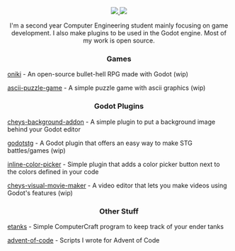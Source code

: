 <p align="center">
  <a href="https://discord.gg/ZuUWPaSrHa">
    <img src="https://img.shields.io/discord/1146846558508302366.svg?colorB=7289DA&style=for-the-badge&logo=data:image/png;base64,iVBORw0KGgoAAAANSUhEUgAAAHYAAABWAgMAAABnZYq0AAAACVBMVEUAAB38%2FPz%2F%2F%2F%2Bm8P%2F9AAAAAXRSTlMAQObYZgAAAAFiS0dEAIgFHUgAAAAJcEhZcwAACxMAAAsTAQCanBgAAAAHdElNRQfhBxwQJhxy2iqrAAABoElEQVRIx7WWzdGEIAyGgcMeKMESrMJ6rILZCiiBg4eYKr%2Fd1ZAfgXFm98sJfAyGNwno3G9sLucgYGpQ4OGVRxQTREMDZjF7ILSWjoiHo1n%2BE03Aw8p7CNY5IhkYd%2F%2F6MtO3f8BNhR1QWnarCH4tr6myl0cWgUVNcfMcXACP1hKrGMt8wcAyxide7Ymcgqale7hN6846uJCkQxw6GG7h2MH4Czz3cLqD1zHu0VOXMfZjHLoYvsdd0Q7ZvsOkafJ1P4QXxrWFd14wMc60h8JKCbyQvImzlFjyGoZTKzohwWR2UzSONHhYXBQOaKKsySsahwGGDnb%2FiYPJw22sCqzirSULYy1qtHhXGbtgrM0oagBV4XiTJok3GoLoDNH8ooTmBm7ZMsbpFzi2bgPGoXWXME6XT%2BRJ4GLddxJ4PpQy7tmfoU2HPN6cKg%2BledKHBKlF8oNSt5w5g5o8eXhu1IOlpl5kGerDxIVT%2BztzKepulD8utXqpChamkzzuo7xYGk%2FkpSYuviLXun5bzdRf0Krejzqyz7Z3p0I1v2d6HmA07dofmS48njAiuMgAAAAASUVORK5CYII%3D">
  </a>
  <a href="https://github.com/sponsors/peachey2k2">
    <img src="https://img.shields.io/github/sponsors/peachey2k2?style=for-the-badge">
  </a>
</p>

<p align="center">
  I'm a second year Computer Engineering student mainly focusing on game development. I also make plugins to be used in the Godot engine. Most of my work is open source.
</p>

<!-- -->
<h3 align="center">
  Games
</h3>

[oniki](https://github.com/peachey2k2/oniki) - An open-source bullet-hell RPG made with Godot (wip)

[ascii-puzzle-game](https://github.com/peachey2k2/ascii-puzzle-game) - A simple puzzle game with ascii graphics (wip)

<h3 align="center">
  Godot Plugins
</h3>

[cheys-background-addon](https://github.com/peachey2k2/cheys-background-addon) - A simple plugin to put a background image behind your Godot editor

[godotstg](https://github.com/peachey2k2/godotstg) -  A Godot plugin that offers an easy way to make STG battles/games (wip)

[inline-color-picker](https://github.com/peachey2k2/inline-color-picker) - Simple plugin that adds a color picker button next to the colors defined in your code

[cheys-visual-movie-maker](https://github.com/peachey2k2/cheys-visual-movie-maker) - A video editor that lets you make videos using Godot's features (wip)

<h3 align="center">
  Other Stuff
</h3>

[etanks](https://github.com/peachey2k2/etanks) - Simple ComputerCraft program to keep track of your ender tanks 

[advent-of-code](https://github.com/peachey2k2/advent-of-code) - Scripts I wrote for Advent of Code 

<p align="center">
  <img height=1 src="https://github.com/peachey2k2/peachey2k2/assets/100072467/d2f25a32-3f11-417d-a4b6-80c48b388ca2">
</p>
